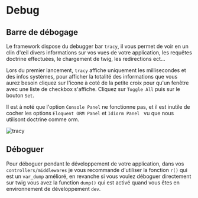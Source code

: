 # Debug

## Barre de débogage
Le framework dispose du debugger bar `tracy`, il vous permet de voir en un clin d'œil divers informations sur vos vues de votre application, les requêtes doctrine effectuées, le chargement de twig, les redirections ect...

Lors du premier lancement, `tracy` affiche uniquement les millisecondes et des infos systèmes, pour afficher la totalité des informations que vous aurez besoin cliquez sur l'icone à coté de la petite croix pour qu'un fenêtre avec une liste de checkbox s'affiche. Cliquez sur `Toggle All` puis sur le bouton `Set`.

Il est à noté que l'option `Console Panel` ne fonctionne pas, et il est inutile de cocher les options `Eloquent ORM Panel` et `Idiorm Panel ` vu que nous utilisont doctrine comme orm.

![tracy](https://miroir.horyzone.fr/upload/tracy.png)

## Déboguer
Pour déboguer pendant le développement de votre application, dans vos `controllers/middlewares` je vous recommande d'utiliser la fonction `r()` qui est un `var_dump` amélioré, en revanche si vous voulez déboguer directement sur twig vous avez la function `dump()` qui est activé quand vous êtes en environnement de développement `dev`.

